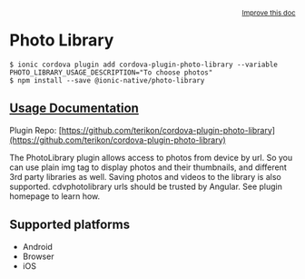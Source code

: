 <a style="float:right;font-size:12px;" href="http://github.com/ionic-team/ionic-native/edit/master/src/@ionic-native/plugins/photo-library/index.ts#L2">
  Improve this doc
</a>

# Photo Library

```
$ ionic cordova plugin add cordova-plugin-photo-library --variable PHOTO_LIBRARY_USAGE_DESCRIPTION="To choose photos"
$ npm install --save @ionic-native/photo-library
```

## [Usage Documentation](https://ionicframework.com/docs/native/photo-library/)

Plugin Repo: [https://github.com/terikon/cordova-plugin-photo-library](https://github.com/terikon/cordova-plugin-photo-library)

The PhotoLibrary plugin allows access to photos from device by url. So you can use plain img tag to display photos and their thumbnails, and different 3rd party libraries as well.
Saving photos and videos to the library is also supported.
cdvphotolibrary urls should be trusted by Angular. See plugin homepage to learn how.

## Supported platforms
- Android
- Browser
- iOS



